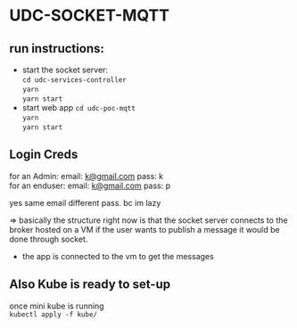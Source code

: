 # UDC-SOCKET-MQTT

## run instructions:

- start the socket server:
  <br/>
  `cd udc-services-controller`
  <br/>
  `yarn`
  <br/>
  `yarn start `
  <br/>
- start web app
  `cd udc-poc-mqtt`
  <br/>
  `yarn`
  <br/>
  `yarn start`
  <br/>

## Login Creds

for an Admin:
email: k@gmail.com
pass: k
<br/>
for an enduser:
email: k@gmail.com
pass: p

yes same email different pass. bc im lazy

=> basically the structure right now is that the socket server connects to the broker hosted on a VM if the user wants to publish a message it would be done through socket.

- the app is connected to the vm to get the messages

## Also Kube is ready to set-up

once mini kube is running
<br/>
`kubectl apply -f kube/`
